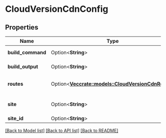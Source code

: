 # CloudVersionCdnConfig

## Properties

Name | Type | Description | Notes
------------ | ------------- | ------------- | -------------
**build_command** | Option<**String**> | Client-side configuration | [optional]
**build_output** | Option<**String**> | Client-side configuration | [optional]
**routes** | Option<[**Vec<crate::models::CloudVersionCdnRoute>**](CloudVersionCdnRoute.md)> | Multiple CDN version routes. | [optional]
**site** | Option<**String**> | A universally unique identifier. | [optional]
**site_id** | Option<**String**> | **Deprecated** | [optional]

[[Back to Model list]](../README.md#documentation-for-models) [[Back to API list]](../README.md#documentation-for-api-endpoints) [[Back to README]](../README.md)


